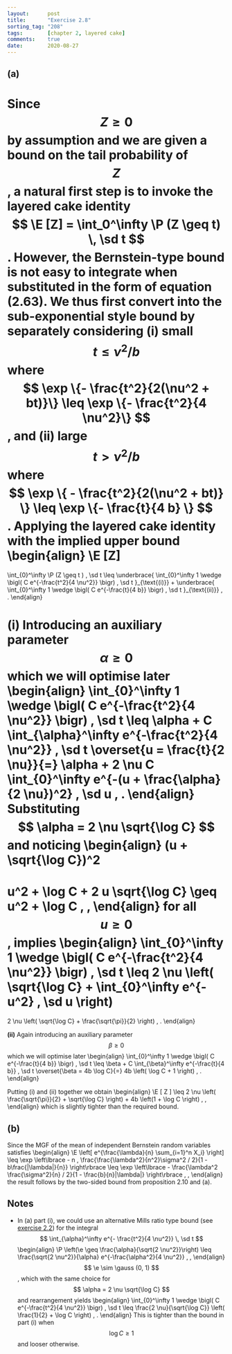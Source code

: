 ```yaml
---
layout:      post
title:       "Exercise 2.8"
sorting_tag: "208"
tags:        [chapter 2, layered cake]
comments:    true
date:        2020-08-27
---
```


## (a)

Since $$ Z \geq 0 $$ by assumption and we are given a bound on the tail
probability of $$ Z $$, a natural first step is to invoke the layered cake
identity $$ \E [Z] = \int_0^\infty \P (Z \geq t) \, \sd t $$. However, the
Bernstein-type bound is not easy to integrate when substituted in the form of
equation (2.63). We thus first convert into the sub-exponential style bound
by separately considering (i) small $$ t \leq \nu^2 / b $$ where
$$ \exp \{- \frac{t^2}{2(\nu^2 + bt)}\} \leq \exp \{- \frac{t^2}{4 \nu^2}\} $$,
and (ii) large $$ t > \nu^2 / b $$ where
$$ \exp \{ - \frac{t^2}{2(\nu^2 + bt)} \} \leq \exp \{- \frac{t}{4 b} \} $$.
Applying the layered cake identity with the implied upper bound
\begin{align}
  \E [Z]
  =
  \int\_{0}^\infty
    \P (Z \geq t ) \, \sd t
  \leq
  \underbrace{
  \int\_{0}^\infty
    1 \wedge \bigl( C e^{-\frac{t^2}{4 \nu^2}} \bigr)
    \, \sd t
  }\_{\text{(i)}}
  +
  \underbrace{
  \int\_{0}^\infty
    1 \wedge \bigl( C e^{-\frac{t}{4 b}} \bigr)
    \, \sd t
  }\_{\text{(ii)}}
  \, .
\end{align}


__(i)__
Introducing an auxiliary parameter $$ \alpha \geq 0 $$ which we will optimise
later
\begin{align}
  \int\_{0}^\infty
    1 \wedge \bigl( C e^{-\frac{t^2}{4 \nu^2}} \bigr)
    \, \sd t
  \leq
  \alpha
  +
  C
  \int\_{\alpha}^\infty
    e^{-\frac{t^2}{4 \nu^2}}
    \, \sd t
  \overset{u = \frac{t}{2 \nu}}{=}
  \alpha
  +
  2 \nu C
  \int\_{0}^\infty
    e^{-(u + \frac{\alpha}{2 \nu})^2}
    \, \sd u
  \, .
\end{align}
Substituting $$ \alpha = 2 \nu \sqrt{\log C} $$ and noticing
\begin{align}
  (u + \sqrt{\log C})^2
  =
  u^2
  +
  \log C
  +
  2 u \sqrt{\log C}
  \geq
  u^2 + \log C
  \, ,
\end{align}
for all $$ u \geq 0 $$, implies
\begin{align}
  \int\_{0}^\infty
    1 \wedge \bigl( C e^{-\frac{t^2}{4 \nu^2}} \bigr)
    \, \sd t
  \leq
  2 \nu \left(
    \sqrt{\log C}
    +
    \int\_{0}^\infty e^{- u^2} \, \sd u
  \right)
  =
  2 \nu \left(
    \sqrt{\log C} + \frac{\sqrt{\pi}}{2}
  \right)
  \, .
\end{align}

__(ii)__ Again introducing an auxiliary parameter
$$ \beta \geq 0 $$ which we will optimise later
\begin{align}
  \int\_{0}^\infty
    1 \wedge \bigl( C e^{-\frac{t}{4 b}} \bigr)
    \, \sd t
  \leq
  \beta
  +
  C \int\_{\beta}^\infty
    e^{-\frac{t}{4 b}}
    \, \sd t
  \overset{\beta = 4b \log C}{=}
  4b \left( \log C + 1 \right)
  \, .
\end{align}

Putting (i) and (ii) together we obtain
\begin{align}
  \E [ Z ]
  \leq
  2 \nu \left( \frac{\sqrt{\pi}}{2} +  \sqrt{\log C} \right)
  +
  4b \left(1 + \log C \right)
  \, ,
\end{align}
which is slightly tighter than the required bound.

## (b)

Since the MGF of the mean of independent Bernstein random variables satisfies
\begin{align}
  \E \left[
    e^{\frac{\lambda}{n} \sum\_{i=1}^n X_i}
  \right]
  \leq
  \exp \left\lbrace
    - n \, \frac{\frac{\lambda^2}{n^2}\sigma^2 / 2}{1 - b\frac{|\lambda|}{n}}
  \right\rbrace
  \leq
  \exp \left\lbrace
    - \frac{\lambda^2 \frac{\sigma^2}{n} / 2}{1 - \frac{b}{n}|\lambda|}
  \right\rbrace
  \, ,
\end{align}
the result follows by the two-sided bound from proposition 2.10 and (a).



## Notes

- In (a) part (i), we could use an alternative Mills ratio type bound
(see [exercise 2.2](https://high-dimensional-statistics.github.io/2020/07/25/exercise-2.2.html))
for the integral $$ \int_{\alpha}^\infty e^{- \frac{t^2}{4 \nu^2}} \, \sd t $$
\begin{align}
  \P \left(\e \geq \frac{\alpha}{\sqrt{2 \nu^2}}\right)
  \leq
  \frac{\sqrt{2 \nu^2}}{\alpha}
  e^{-\frac{\alpha^2}{4 \nu^2}}
  \, ,
\end{align}
$$ \e \sim \gauss (0, 1) $$, which with the same choice for
$$ \alpha = 2 \nu \sqrt{\log C} $$ and rearrangement yields
\begin{align}
  \int\_{0}^\infty
    1 \wedge \bigl( C e^{-\frac{t^2}{4 \nu^2}} \bigr)
    \, \sd t
  \leq
  \frac{2 \nu}{\sqrt{\log C}} \left(
    \frac{1}{2} + \log C
  \right)
  \, .
\end{align}
This is tighter than the bound in part (i) when $$ \log C \geq 1 $$ and looser
otherwise.
